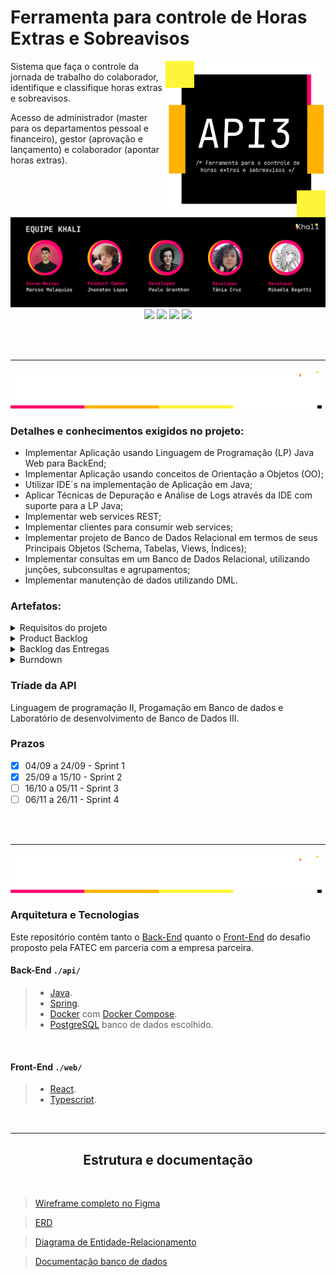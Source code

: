 # Ferramenta para controle de Horas Extras e Sobreavisos

<img align="right" width="256"  src="docs\Banners\Api.png"/>

Sistema que faça o controle da jornada de trabalho do colaborador, identifique e classifique horas extras e sobreavisos.

Acesso de administrador (master para os departamentos pessoal e financeiro), gestor (aprovação e lançamento) e colaborador (apontar horas extras).

<br>

<img src="docs\Banners\equipe.png"/>

<div align="center">
    <a href="https://github.com/incivius"target="_blank"><img src="https://img.shields.io/badge/-Marcos-%23000000?style=for-the-badge&logo=GitHUb&logoColor=white"></a>
    <a href="https://github.com/jhonatanLop" target="_blank"><img src="https://img.shields.io/badge/-Jhonatan-%23000000?style=for-the-badge&logo=GitHUb&logoColor=white"></a>
    <a href="https://github.com/paulo-granthon" target="_blank"><img src="https://img.shields.io/badge/-Paulo-%23000000?style=for-the-badge&logo=GitHUb&logoColor=white"></a>
    <a href="https://github.com/taniacruzz" target="_blank"><img src="https://img.shields.io/badge/-Tânia-%23000000?style=for-the-badge&logo=GitHUb&logoColor=white"></a>
</div>

<br><br><hr>

<img src="docs\Banners\Projeto.png"/>


### Detalhes e conhecimentos exigidos no projeto:

* Implementar Aplicação usando Linguagem de Programação (LP) Java Web para BackEnd;
* Implementar Aplicação usando conceitos de Orientação a Objetos (OO);
* Utilizar IDE´s na implementação de Aplicação em Java;
* Aplicar Técnicas de Depuração e Análise de Logs através da IDE com suporte para a LP Java;
* Implementar web services REST;
* Implementar clientes para consumir web services;
* Implementar projeto de Banco de Dados Relacional em termos de seus Principais Objetos (Schema, Tabelas, Views, Índices);
* Implementar consultas em um Banco de Dados Relacional, utilizando junções, subconsultas e agrupamentos;
* Implementar manutenção de dados utilizando DML.


### Artefatos:

<details>

<summary> Requisitos do projeto </summary>
<h2 align="center">Requisitos Funcionais</h2>

* Usuários devem ter perfis diferentes: administrador (acesso as informações de
parametrização, extração de relatórios e aprovação), gestor (aprovação e lançamento) e
colaborador (apontar horas);
* Apontamento de horas extras e classificação das horas;
* Apontamento de horas de sobreaviso;
* No lançamento da hora extra especificar cliente, CR (centro de resultado), projeto,
solicitante e justificativa;
* Cadastro de clientes e CRs;
* Workflow para aprovação de horas extras executadas;
* Parametrização de sistema (período de fechamento das horas, percentual de classificação
das horas extras (75% e 100%, conforme material de apoio) e adicional noturno
juntamente com as verbas salariais, definição dos horários de início e fim de horas
noturnas);
* Extração de relatório csv de todos os colaboradores com as horas trabalhadas (matrícula,
nome, verba, quantidade de horas, cliente, CR, projeto, justificativa);
* Aplicar regras de horas extras e sobreavisos na extração (classificação de HEs e cálculo do
sobreaviso considerando as HEs conflitantes);
* Notificação de lançamentos realizados para Gestor e RH;
* Dashboard com acompanhamento em tempo real das horas extras executadas com filtro
cliente, CR e colaborador.

<br>
<h2 align="center">Requisitos Não Funcionais</h2>

* Usabilidade (na facilidade de uso e na facilidade de aprendizado)
* Manutenibilidade (código passível de evolução e reparos)
    * Exemplo, na mudança de cores as telas sejam adaptativas a este requisito
* Desempenho
* Reusabilidade
* Segurança
* logins [oAuth, keyclock, por exemplo]
    * Autorização do acesso a informação (perfis de login)
    * Tráfego de dados através de endpoints com token que expiram
    * Se exportação de arquivo CSV, validação com processos de CheckSum

<br>
</details>

<details>
<summary> Product Backlog </summary>
<h2 align="center"> Product Backlog Khali </h2>

| Rank | Prioridade |  Story  | Críterios de aceite | Sprint|
|:-----|:-----------|:--------|:--------------------|:------|
| 1 | 1 | Como colaborador preciso ser capaz de apontar as minhas horas extras e sobreavisos no sistema para que elas fiquem registradas. | Ser capaz de inserir apontamentos de sobreaviso; Ser capaz de inserir apontamentos de horas extras. | 1 |
| 2 | 2 | Como colaborador preciso ter acesso ao estado dos meus apontamentos de hora extra e sobreaviso para me manter atualizado.  | Visualizar status dos apontamentos; Visualizar histórico de apontamentos. | 1 |
| 3 | 3 | Como gestor preciso ser capaz de consultar o histórico de apontamentos da(s) minha(s) squad(s) para facilitar o controle de horas extras e sobreavisos feitos pela minha squad. | Consulta de apontamentos por squad; Consulta de apontamentos por colaborador; Consulta de apontamentos por data | 1 |
| 4 | 4 | Como administrador preciso ser capaz de cadastrar colaboradores, gestores e administradores para que eu possa designá-los as permissões corretas no sistema. | Inserir novo usuário do tipo Colaborador; Inserir novo usuário do tipo Gestor; Inserir novo usuário do tipo Administrador. | 1 |
| 5 | 5 | Como administrador preciso ser capaz de cadastrar clientes e seus respectivos projetos para que sejam referenciados durante o apontamento de horas extras e sobreavisos.  | Inserir novo cliente que possa ser associado em novos apontamentos; Inserir novo projeto que possa ser associado em novos apontamentos | 2 |
| 6 | 6 | Como administrador preciso ser capaz de cadastrar squads para que os apontamentos sejam corretamente associados aos Centros de Resultado. | Inserir uma nova Squad. | 1 |
| 7 | 7 | Como administrador preciso ter acesso aos apontamentos de hora extra e sobreaviso de cada squad dos meus gestores para melhor acompanhamento do período trabalhado dos meus colaboradores. |Visualizar todos os apontamentos lançados de todos os colaboradores. | 1 |
| 8 | 1 | Como gestor preciso ser capaz de aprovar ou rejeitar os apontamentos de hora extra e sobreaviso dos colaboradores da(s) minha(s) squad(s) para barrar apontamentos inválidos.  | Ser capaz de Aprovar ou Reprovar um apontamento. | 2 |
| 9 | 2 | Como gestor preciso dar um feedback para apontamentos recusado por mim para que o solicitante tenha uma justificativa de o porquê da recusa.  | Ser capaz de inserir uma justificativa no caso de apontamentos reprovados | 2 |
| 10| 3 | Como administrador preciso ser capaz de configurar os parâmetros da verba dos apontamentos para ter melhor controle sobre as horas trabalhadas dos colaboradores.  | Ser capaz de alterar a duração da verba; Ser capaz de alterar o código da verba; Ser capaz de alterar a porcentagem do valor da hora. | 2 |
| 11 | 4 | Eu como administrador preciso poder desativar um colaborador no caso de uma desistência.  | Não ter mais visualização dos apontamentos dos usuários do tipo; Usuários desativados deixam de realizam apontamentos | 2 |
| 12 | 1 | Como administrador preciso ser capaz de gerar relatórios CSV contendo as horas trabalhadas dos meus colaboradores para poder integrar com outras ferramentas de análise, pela portabilidade, compartilhamento fácil e baixo custo de processamento. | Ser capaz de extrair um relatório com todos os apontamentos num arquivo “.csv” ;No relatório, ser capaz de escolher quais informações vão ser extraídas | 3 |
| 13 | 2 | Como gestor, quero receber notificações quando um apontamento de um membro da minha(s) squad(s) for lançado para agilizar o meu processo de validação. | O gestor deve receber uma notificação quando um apontamento de um membro da sua squad for lançado ;O gestor deve poder ter acesso direto ao apontamento lançado através da notificação. | 3 |
| 14 | 3 | Como colaborador, quero receber notificações quando meu gestor aprovar ou rejeitar meus apontamentos de horas extras e sobreaviso, para que eu fique atualizado sobre o status. | O colaborador deve receber notificações quando um apontamento for avaliado ;O colaborador através da mensagem deve poder ter acesso direto ao apontamento em questão | 3 |
| 15 | 4 | Eu como colaborador preciso poder editar um apontamento anteriormente reprovado para uma nova avaliação. | Alterar informação do apontamento que foi reprovado e lançá-lo novamente para aprovação do gestor. | 3 |
| 16 | 1 | Como administrador preciso ter acesso a um Dashboard com informações da jornada de trabalho de todos os meus colaboradores para ter controle sobre os apontamentos lançados, quais são os clientes com mais horas, quais squads fazem mais horas e afins. | Exibição de horas trabalhadas de todas as squads e comparação por squads; Exibição de horas trabalhadas de todos os colaboradores e comparação por colaboradores | 4 |
| 17 | 2 | Como gestor preciso ter acesso a um Dashboard com informações da minha jornada de trabalho e de todos os colaboradores da(s) minha(s) squad(s) para melhor visualização e tratamento dos dados. | Exibição de horas trabalhadas de todas as squads e comparação por squads; Exibição de horas trabalhadas de todos os colaboradores e comparação por colaboradores; Exibição de horas trabalhadas; feedback do gestor dos apontamento avaliados | 4 |
| 18 | 3 | Como um colaborador, desejo acessar um Dashboard que me forneça informações claras sobre as horas trabalhadas e metas alcançadas para que eu possa visualizar e analisar meus dados de trabalho de forma eficaz | Exibição de horas trabalhadas; Atualização em tempo real; Feedback do gestor | 4 |
| 19 | 4 | Eu como colaborador preciso poder redefinir minha senha para almentar a segurança da minha conta em caso de perca ou esquecimento. | poder redefinir minha senha com acesso ao sistema; poder redifinir minha senha sem acesso ao sistema | 4 |

<br>
</details>

<details>
<summary> Backlog das Entregas </summary>

<h2>Sprint 1</h2>

|  Entregas  | Story |
|:---------|:----------------------|
| Fluxograma. | Planejamento - Não há story relacionada |
| Wireframe. | Planejamento - Não há story relacionada |
| ERD. | Planejamento - Não há story relacionada |
| Banco de Dados estruturado. | Planejamento - Não há story relacionada |
| Criação do sistema de apontamento de horas extras e sobreavisos. | Como colaborador preciso ser capaz de apontar as minhas horas extras e sobreavisos no sistema para que elas fiquem registradas. |
| Listagem de apontamentos de horas extras e sobreavisos. | Como colaborador preciso ter acesso ao estado dos meus apontamentos de hora extra e sobreaviso para me manter atualizado; Como gestor preciso ser capaz de consultar o histórico de apontamentos da(s) minha(s) squad(s) para facilitar o controle de horas extras e sobreavisos feitos pela minha squad; Como administrador preciso ter acesso aos apontamentos de hora extra e sobreaviso de cada squad dos meus gestores para melhor acompanhamento do período trabalhado dos meus colaboradores. |
| Sistema de cadastro de colaboradores, gestores e administradores. | Como administrador preciso ser capaz de cadastrar colaboradores, gestores e administradores para que eu possa designá-los as permissões corretas no sistema. |

<h2>Sprint 2</h2>

|  Entregas  | Story |
|:---------|:----------------------|
| Validação de apontamentos pelo gestor. | Como gestor preciso ser capaz de aprovar ou rejeitar os apontamentos de hora extra e sobreaviso dos colaboradores da(s) minha(s) squad(s) para barrar apontamentos inválidos. |
| Funcionalidade de feedback do gestor ao rejeitar um apontamento. | Como gestor preciso dar um feedback para apontamentos recusado por mim para que o solicitante tenha uma justificativa de o porquê da recusa. |
| Sistema de cadastro de squads. | Como administrador preciso ser capaz de cadastrar squads para que os apontamentos sejam corretamente associados aos Centros de Resultado. |
| Sistema de cadastro de clientes e projetos. | Como administrador preciso ser capaz de cadastrar clientes e seus respectivos projetos para que sejam referenciados durante o apontamento de horas extras e sobreavisos. |
| Desativação de usuário. | Eu como administrador preciso poder desativar um colaborador no caso de uma desistência. |
| Visualização de usuários desativados. | Eu como administrador preciso ter acesso a um histórico de colaboradores que foram desativados. |
| Funcionalidade de adição e parametrização de verbas do sistema. | Como administrador preciso ser capaz de configurar os parâmetros da verba dos apontamentos para ter melhor controle sobre as horas trabalhadas dos colaboradores |

</details>

<details>
<summary> Burndown </summary>


<img src="Docs/burndown/Sprint1.jpg"/>
<img src="Docs/burndown/Sprint2.jpg"/>

<br>
</details>

### Tríade da API
Linguagem de programação II, Progamação em Banco de dados e Laboratório de desenvolvimento de Banco de Dados III.

### Prazos

* [x] 04/09 a 24/09 - Sprint 1
* [x] 25/09 a 15/10 - Sprint 2
* [ ] 16/10 a 05/11 - Sprint 3
* [ ] 06/11 a 26/11 - Sprint 4

<br>
<br>

<hr>
<img src="docs\Banners\ProdutoK.png"/>

### Arquitetura e Tecnologias

Este repositório contém tanto o [Back-End](./api/) quanto o [Front-End](./web/) do desafio proposto pela FATEC em parceria com a empresa parceira.

#### Back-End `./api/`
>* [Java]().
>* [Spring](https://spring.io/).
>* [Docker](https://www.docker.com/) com [Docker Compose](https://docs.docker.com/compose/).
>* [PostgreSQL](https://www.postgresql.org/) banco de dados escolhido.
<br>

#### Front-End `./web/`
> * [React](https://react.dev/).
> * [Typescript](https://www.typescriptlang.org).
<br>

<hr>
<h2 align="center"> Estrutura e documentação </h2>
<br>

> [Wireframe completo no Figma](https://www.figma.com/file/0CRUGDxQoOc3QRMK16TyHa/Untitled?type=design&mode=design&t=ukkR699csvDlWLYY-1)

> [ERD](https://github.com/projetoKhali/api3/blob/be27d7c6c37234c0423714cce698620c3f090968/Docs/Banners/ERD.PNG)

> [Diagrama de Entidade-Relacionamento](https://github.com/projetoKhali/api3/blob/be27d7c6c37234c0423714cce698620c3f090968/Docs/Banners/Entidade-Relacionamento.png)

> [Documentação banco de dados](https://github.com/projetoKhali/api3/blob/be27d7c6c37234c0423714cce698620c3f090968/Docs/Banners/Documenta%C3%A7%C3%A3o%20BD.pdf)


<br>
